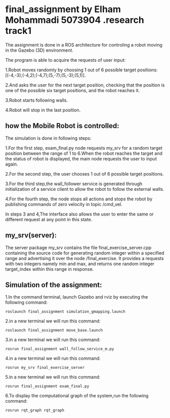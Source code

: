 # final_assignment by Elham Mohammadi 5073904 .research track1

The assignment is done in a ROS architecture for controling a  robot moving in the Gazebo (3D) environment.

The program is able to acquire the requests of user input:

1.Robot moves randomly by choosing 1 out of 6 possible target positions: [(-4,-3);(-4,2);(-4,7);(5,-7);(5,-3);(5,1)].

2.And asks the user for the next target position, checking that the position is one of the possible six target positions, and the robot reaches it.

3.Robot starts following  walls.

4.Robot will stop in the last position.

## how the Mobile Robot is controlled:

The simulation is done in following steps:

1.For the first step, exam_final.py node requests my_srv for a random target position between the range of 1 to 6.When the robot reaches the target and the status of robot is displayed, the main node requests the user to input again.

2.For the second step, the user chooses 1 out of 6 possible target positions.

3.For the third step,the wall_follower service is generated through initialization of a service client to allow the robot to follow the external walls.

4.For the fourth step, the node stops all actions and stops the robot by publishing commands of zero velocity in topic /cmd_vel.

In steps 3 and 4,The interface also allows the user to enter the same or different request at any point in this state.

## my_srv(server):
The server package my_srv contains the file final_exercise_server.cpp  containing the source code for generating random integer within a specified range and advertising it over the node /final_exercise. It provides a requests with two integers namely min and max, and returns one random integer target_index within this range in response.

## Simulation of the assignment:
1.In the command terminal, launch Gazebo and rviz by executing the following command:

    roslaunch final_assignment simulation_gmapping.launch
2.in a new terminal we will run this command:

    roslaunch final_assignment move_base.launch
3.in a new terminal we will run this command:

    rosrun final_assignment wall_follow_service_m.py
4.in a new terminal we will run this command:

    rosrun my_srv final_exercise_server
5.in a new terminal we will run this command:

    rosrun final_assignment exam_final.py
6.To display the computational graph of the system,run the following command:

    rosrun rqt_graph rqt_graph
    
    


